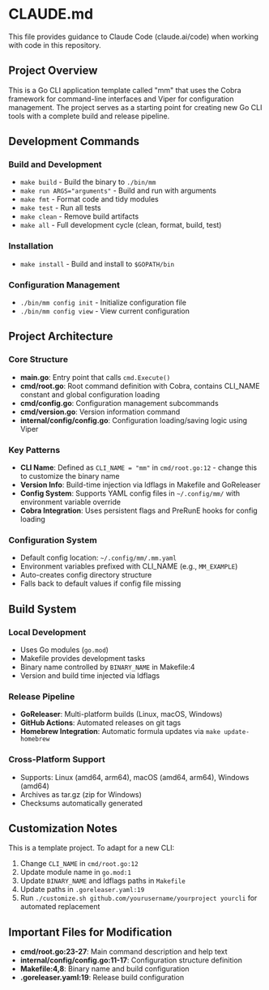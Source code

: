 # CLAUDE.md

This file provides guidance to Claude Code (claude.ai/code) when working with code in this repository.

## Project Overview

This is a Go CLI application template called "mm" that uses the Cobra framework for command-line interfaces and Viper for configuration management. The project serves as a starting point for creating new Go CLI tools with a complete build and release pipeline.

## Development Commands

### Build and Development
- `make build` - Build the binary to `./bin/mm`
- `make run ARGS="arguments"` - Build and run with arguments
- `make fmt` - Format code and tidy modules
- `make test` - Run all tests
- `make clean` - Remove build artifacts
- `make all` - Full development cycle (clean, format, build, test)

### Installation
- `make install` - Build and install to `$GOPATH/bin`

### Configuration Management
- `./bin/mm config init` - Initialize configuration file
- `./bin/mm config view` - View current configuration

## Project Architecture

### Core Structure
- **main.go**: Entry point that calls `cmd.Execute()`
- **cmd/root.go**: Root command definition with Cobra, contains CLI_NAME constant and global configuration loading
- **cmd/config.go**: Configuration management subcommands
- **cmd/version.go**: Version information command
- **internal/config/config.go**: Configuration loading/saving logic using Viper

### Key Patterns
- **CLI Name**: Defined as `CLI_NAME = "mm"` in `cmd/root.go:12` - change this to customize the binary name
- **Version Info**: Build-time injection via ldflags in Makefile and GoReleaser
- **Config System**: Supports YAML config files in `~/.config/mm/` with environment variable override
- **Cobra Integration**: Uses persistent flags and PreRunE hooks for config loading

### Configuration System
- Default config location: `~/.config/mm/.mm.yaml`
- Environment variables prefixed with CLI_NAME (e.g., `MM_EXAMPLE`)
- Auto-creates config directory structure
- Falls back to default values if config file missing

## Build System

### Local Development
- Uses Go modules (`go.mod`)
- Makefile provides development tasks
- Binary name controlled by `BINARY_NAME` in Makefile:4
- Version and build time injected via ldflags

### Release Pipeline
- **GoReleaser**: Multi-platform builds (Linux, macOS, Windows)
- **GitHub Actions**: Automated releases on git tags
- **Homebrew Integration**: Automatic formula updates via `make update-homebrew`

### Cross-Platform Support
- Supports: Linux (amd64, arm64), macOS (amd64, arm64), Windows (amd64)
- Archives as tar.gz (zip for Windows)
- Checksums automatically generated

## Customization Notes

This is a template project. To adapt for a new CLI:

1. Change `CLI_NAME` in `cmd/root.go:12`
2. Update module name in `go.mod:1`
3. Update `BINARY_NAME` and ldflags paths in `Makefile`
4. Update paths in `.goreleaser.yaml:19`
5. Run `./customize.sh github.com/yourusername/yourproject yourcli` for automated replacement

## Important Files for Modification

- **cmd/root.go:23-27**: Main command description and help text
- **internal/config/config.go:11-17**: Configuration structure definition
- **Makefile:4,8**: Binary name and build configuration
- **.goreleaser.yaml:19**: Release build configuration